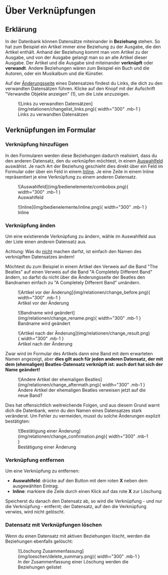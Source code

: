 Über Verknüpfungen
==========

## Erklärung

In der Datenbank können Datensätze miteinander in **Beziehung** stehen. So hat zum Beispiel ein Artikel immer eine
Beziehung zu der Ausgabe, die den Artikel enthält. Anhand der Beziehung kommt man vom Artikel zu der Ausgabe, und von
der Ausgabe gelangt man so an alle Artikel dieser Ausgabe. Der Artikel und die Ausgabe sind miteinander **verknüpft**
oder **verwandt**. Andere Beziehungen wären zum Beispiel ein Buch und die Autoren, oder ein Musikalbum und die Künstler.

Auf der [Änderungsseite](oberflaeche.md#anderungsseite) eines Datensatzes findest du Links, die dich zu den verwandten
Datensätzen führen. Klicke auf den Knopf mit der Aufschrift "Verwandte Objekte anzeigen" (1), um die Liste 
anzuzeigen.

<div markdown class="d-flex justify-content-evenly gap-5 text-center">  
<figure markdown="span">  
  ![Links zu verwandten Datensätzen](img/relationen/changelist_links.png){ width="300" .mb-1 }  
  <figcaption>Links zu verwandten Datensätzen</figcaption>  
</figure>
</div>

## Verknüpfungen im Formular

### Verknüpfung hinzufügen

In den Formularen werden diese Beziehungen dadurch realisiert, dass du den anderen Datensatz, den du verknüpfen
möchtest, in einem [Auswahlfeld](bedienelement.md#kombinationsfeldcombobox) auswählst. Je nach Art der Beziehung
geschieht dies direkt über ein Feld im Formular oder über ein Feld in einem [Inline](bedienelement.md#inlines).
Je eine Zeile in einem Inline repräsentiert je eine Verknüpfung zu einem anderen Datensatz.

<div markdown class="d-flex justify-content-evenly gap-5 text-center">  
<figure markdown="span">  
  ![Auswahlfeld](img/bedienelemente/combobox.png){ width="300" .mb-1 }  
  <figcaption>Auswahlfeld</figcaption>  
</figure>  
<figure markdown="span">  
  ![Inline](img/bedienelemente/inline.png){ width="300" .mb-1 }  
  <figcaption>Inline</figcaption>  
</figure>
</div>

### Verknüpfung änden

Um eine existierende Verknüpfung zu ändern, wähle im Auswahlfeld aus der Liste einen *anderen* Datensatz aus.

<div markdown class="admonition danger">

<p class="admonition-title ps-3">
Achtung: Was du <u>nicht</u> machen darfst, ist einfach den Namen des verknüpften Datensatzes ändern!
</p>

Möchtest du zum Beispiel in einem Artikel den Verweis auf die Band "The Beatles" auf einen Verweis auf die Band
"A Completely Different Band" ändern, so darfst du nicht über die Änderungsseite der Beatles den Bandnamen einfach zu
"A Completely Different Band" umändern.

<div markdown class="d-flex justify-content-evenly gap-5 text-center">  
<figure markdown="span">  
  ![Artikel vor der Änderung](img/relationen/change_before.png){ width="300" .mb-1 }  
  <figcaption>Artikel vor der Änderung</figcaption>  
</figure>  
<figure markdown="span">  
  ![Bandname wird geändert](img/relationen/change_rename.png){ width="300" .mb-1 }  
  <figcaption>Bandname wird geändert</figcaption>  
</figure>  
<figure markdown="span">  
  ![Artikel nach der Änderung](img/relationen/change_result.png){ width="300" .mb-1 }  
  <figcaption>Artikel nach der Änderung</figcaption>  
</figure>  
</div> 

Zwar wird im Formular des Artikels dann eine Band mit dem erwarteten Namen
angezeigt, aber **dies gilt auch für jeden anderen Datensatz, der mit dem (ehemaligen) Beatles-Datensatz verknüpft ist:
auch dort hat sich der Name geändert!**

<div markdown class="d-flex justify-content-evenly gap-5 text-center">  
<figure markdown="span">  
  ![Andere Artikel der ehemaligen Beatles](img/relationen/change_aftermath.png){ width="300" .mb-1 }  
  <figcaption>Andere Artikel der ehemaligen Beatles verweisen jetzt auf die neue Band?</figcaption>  
</figure> 
</div>

Dies hat offensichtlich weitreichende Folgen, und aus diesem Grund warnt dich die Datenbank, wenn du den Namen eines
Datensatzes stark veränderst. Um Fehler zu vermeiden, musst du solche Änderungen explizit bestätigten:

<div markdown class="d-flex justify-content-evenly gap-5 text-center">  
<figure markdown="span">  
  ![Bestätigung einer Änderung](img/relationen/change_confirmation.png){ width="300" .mb-1 }  
  <figcaption>Bestätigung einer Änderung</figcaption>  
</figure> 
</div>

</div>

### Verknüpfung entfernen

Um eine Verknüpfung zu entfernen:

* **Auswahlfeld**: drücke auf den Button mit dem roten **X** neben dem ausgewählten Eintrag.
* **Inline**: markiere die Zeile durch einen Klick auf das rote **X** zur Löschung

Speicherst du danach den Datensatz ab, so wird die Verknüpfung - und nur die Verknüpfung - entfernt; der Datensatz, auf
den die Verknüpfung verwies, wird nicht gelöscht.

### Datensatz mit Verknüpfungen löschen

Wenn du einen Datensatz mit aktiven Beziehungen löscht, werden die Beziehungen ebenfalls gelöscht:

<div markdown class="d-flex justify-content-evenly gap-5 text-center">  
<figure markdown="span">  
  ![Löschung Zusammenfassung](img/loeschen/delete_summary.png){ width="300" .mb-1 }  
  <figcaption>In der Zusammenfassung einer Löschung werden die Beziehungen gelistet</figcaption>  
</figure>  
</div>

